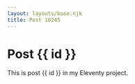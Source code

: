 ```yaml
---
layout: layouts/base.njk
title: Post 10245
---
```


# Post {{ id }}

This is post {{ id }} in my Eleventy project.

